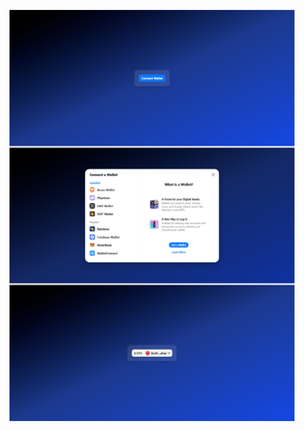 ![alt text](https://github.com/andrestudents/ConnectWalletButton/blob/main/public/hasil.png)
![alt text](https://github.com/andrestudents/ConnectWalletButton/blob/main/public/hasil1.png)
![alt text](https://github.com/andrestudents/ConnectWalletButton/blob/main/public/hasil2.png)
